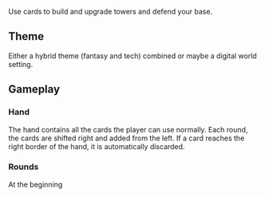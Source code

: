 
Use cards to build and upgrade towers and defend your base.
## Theme

Either a hybrid theme (fantasy and tech) combined or maybe a digital world setting.

## Gameplay

### Hand

The hand contains all the cards the player can use normally. Each round, the cards are shifted right and added from the left. If a card reaches the right border of the hand, it is automatically discarded.

### Rounds

At the beginning
